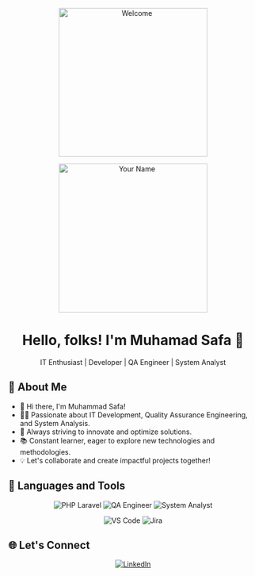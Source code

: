 
<!-- Welcome Animation -->
<p align="center">
  <img src="https://pixabay.com/id/gifs/halo-salam-teks-3d-biru-hitam-7497/" width="300" alt="Welcome">
</p>


<!-- Header -->
<p align="center">
  <img src="https://your-image-url.com/your-animated-image.gif" width="300" alt="Your Name">
</p>

<!-- Title -->
<h1 align="center">Hello, folks! I'm Muhamad Safa 👋</h1>
<p align="center">IT Enthusiast | Developer | QA Engineer | System Analyst</p>

<!-- About Me -->
## 🚀 About Me
- 👋 Hi there, I'm Muhammad Safa!
- 👨‍💻 Passionate about IT Development, Quality Assurance Engineering, and System Analysis.
- 🌟 Always striving to innovate and optimize solutions.
- 📚 Constant learner, eager to explore new technologies and methodologies.
- 💡 Let's collaborate and create impactful projects together!

<!-- Languages Used -->
## 🔧 Languages and Tools
<p align="center">
   <img src="https://img.shields.io/badge/skill-PHP%20Laravel-red" alt="PHP Laravel">
   <img src="https://img.shields.io/badge/skill-QA%20Engineer-yellow" alt="QA Engineer">
   <img src="https://img.shields.io/badge/skill-System%20Analyst-blue" alt="System Analyst">
</p>
<p align="center">
   <img src="https://img.shields.io/badge/tools-VS%20Code-blue" alt="VS Code">
   <img src="https://img.shields.io/badge/tools-Jira-green" alt="Jira">
</p>

<!-- Let's Connect -->
## 🌐 Let's Connect
<p align="center">
  <a href="https://linkedin.com/in/msafadh" target="_blank">
    <img src="https://img.shields.io/badge/LinkedIn-blue?style=for-the-badge&logo=LinkedIn" alt="LinkedIn">
  </a>
</p>
